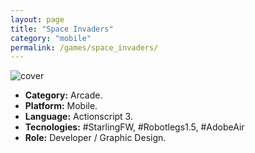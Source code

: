 ```yaml
---
layout: page
title: "Space Invaders"
category: "mobile"
permalink: /games/space_invaders/
---
```


![cover]({{site.baseurl}}/images/thumb/thumb_space_invaders.jpeg)

+ **Category:** Arcade.
+ **Platform:** Mobile.
+ **Language:** Actionscript 3.
+ **Tecnologies:** #StarlingFW, #Robotlegs1.5, #AdobeAir
+ **Role:** Developer / Graphic Design.
